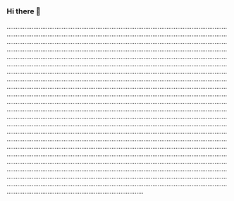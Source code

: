 ### Hi there 👋

.....................................................................................................................................................................................................................................................................................................................................................................................................................................................................................................................................................................................................................................................................................................................................................................................................................................................................................................................................................................................................................................................................................................................................................................................................................................................................................................................................................................................................................................................................................................................................................................................................................................................................................................................................................................................................................................................................................................................................................................................................................................................................................................................................................................................................................................................................................................................................................................................................................................................................................................................................................................................................................................................................................................................................................................................................................................................................................................................